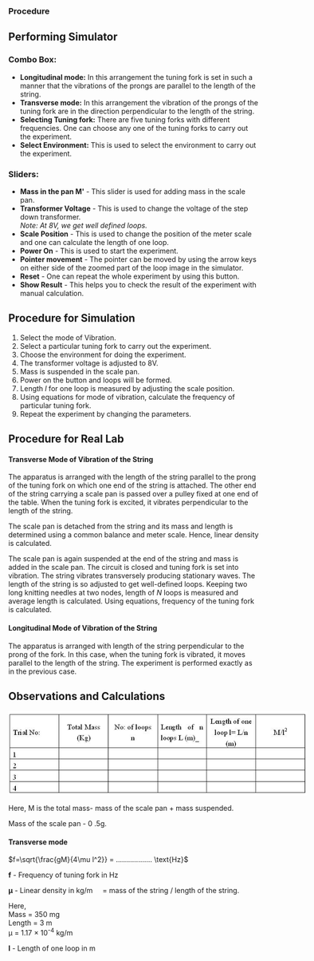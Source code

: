 ### Procedure


<h2>Performing Simulator</h2>

<h3>Combo Box:</h3>
<ul>
  <li><strong>Longitudinal mode:</strong> In this arrangement the tuning fork is set in such a manner that the vibrations of the prongs are parallel to the length of the string.</li>
  <li><strong>Transverse mode:</strong> In this arrangement the vibration of the prongs of the tuning fork are in the direction perpendicular to the length of the string.</li>
  <li><strong>Selecting Tuning fork:</strong> There are five tuning forks with different frequencies. One can choose any one of the tuning forks to carry out the experiment.</li>
  <li><strong>Select Environment:</strong> This is used to select the environment to carry out the experiment.</li>
</ul>

<h3>Sliders:</h3>
<ul>
  <li><strong>Mass in the pan M'</strong> - This slider is used for adding mass in the scale pan.</li>
  <li><strong>Transformer Voltage</strong> - This is used to change the voltage of the step down transformer.<br><em>Note: At 8V, we get well defined loops.</em></li>
  <li><strong>Scale Position</strong> - This is used to change the position of the meter scale and one can calculate the length of one loop.</li>
  <li><strong>Power On</strong> - This is used to start the experiment.</li>
  <li><strong>Pointer movement</strong> - The pointer can be moved by using the arrow keys on either side of the zoomed part of the loop image in the simulator.</li>
  <li><strong>Reset</strong> - One can repeat the whole experiment by using this button.</li>
  <li><strong>Show Result</strong> - This helps you to check the result of the experiment with manual calculation.</li>
</ul>

<h2>Procedure for Simulation</h2>
<ol>
  <li>Select the mode of Vibration.</li>
  <li>Select a particular tuning fork to carry out the experiment.</li>
  <li>Choose the environment for doing the experiment.</li>
  <li>The transformer voltage is adjusted to 8V.</li>
  <li>Mass is suspended in the scale pan.</li>
  <li>Power on the button and loops will be formed.</li>
  <li>Length <em>l</em> for one loop is measured by adjusting the scale position.</li>
  <li>Using equations for mode of vibration, calculate the frequency of particular tuning fork.</li>
  <li>Repeat the experiment by changing the parameters.</li>
</ol>

<h2>Procedure for Real Lab</h2>

<h4>Transverse Mode of Vibration of the String</h4>
<p>The apparatus is arranged with the length of the string parallel to the prong of the tuning fork on which one end of the string is attached. The other end of the string carrying a scale pan is passed over a pulley fixed at one end of the table. When the tuning fork is excited, it vibrates perpendicular to the length of the string.</p>
<p>The scale pan is detached from the string and its mass and length is determined using a common balance and meter scale. Hence, linear density is calculated.</p>
<p>The scale pan is again suspended at the end of the string and mass is added in the scale pan. The circuit is closed and tuning fork is set into vibration. The string vibrates transversely producing stationary waves. The length of the string is so adjusted to get well-defined loops. Keeping two long knitting needles at two nodes, length of <em>N</em> loops is measured and average length is calculated. Using equations, frequency of the tuning fork is calculated.</p>

<h4>Longitudinal Mode of Vibration of the String</h4>
<p>The apparatus is arranged with length of the string perpendicular to the prong of the fork. In this case, when the tuning fork is vibrated, it moves parallel to the length of the string. The experiment is performed exactly as in the previous case.</p>

## Observations and Calculations


<div style="display: block; margin-left: auto; margin-right: auto; text-align: center; width: fit-content;"><img src="./images/figure4.jpg" alt="Figure 4" style="max-width: 600px; height: auto;"><p style="text-align: center; font-size: smaller; font-style: italic;"></p></div>

Here, M is the total mass- mass of the scale pan + mass suspended.

Mass of the scale pan - 0 .5g.


#### Transverse mode

$f=\sqrt{\frac{gM}{4\mu l^2}} = .................. \text{Hz}$


<p><strong>f</strong> - Frequency of tuning fork in Hz</p>

<p><strong>&mu;</strong> - Linear density in kg/m &nbsp; &nbsp; 
= mass of the string / length of the string.</p>

<p>Here,<br>
Mass = 350&nbsp;mg<br>
Length = 3&nbsp;m<br>
&mu; = 1.17 &times; 10<sup>-4</sup>&nbsp;kg/m
</p>

<p><strong>l</strong> - Length of one loop in m</p>




